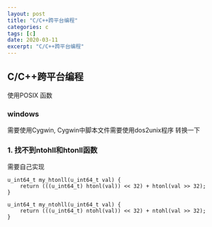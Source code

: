 ```yaml
---
layout: post
title: "C/C++跨平台编程"
categories: c
tags: [c]
date: 2020-03-11
excerpt: "C/C++跨平台编程"
---
```


## C/C++跨平台编程
使用POSIX 函数


### windows
需要使用Cygwin, Cygwin中脚本文件需要使用dos2unix程序 转换一下

### 1. 找不到ntohll和htonll函数

需要自己实现

    u_int64_t my_htonll(u_int64_t val) {
        return (((u_int64_t) htonl(val)) << 32) + htonl(val >> 32);
    }

    u_int64_t my_ntohll(u_int64_t val) {
        return (((u_int64_t) ntohl(val)) << 32) + ntohl(val >> 32);
    }